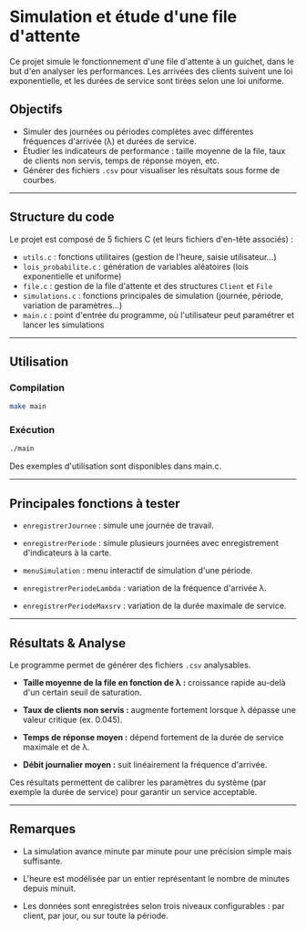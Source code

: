 # Simulation et étude d'une file d'attente

Ce projet simule le fonctionnement d'une file d'attente à un guichet, dans le but d'en analyser les performances. Les arrivées des clients suivent une loi exponentielle, et les durées de service sont tirées selon une loi uniforme.

## Objectifs

- Simuler des journées ou périodes complètes avec différentes fréquences d'arrivée (λ) et durées de service.
- Étudier les indicateurs de performance : taille moyenne de la file, taux de clients non servis, temps de réponse moyen, etc.
- Générer des fichiers `.csv` pour visualiser les résultats sous forme de courbes.

---

## Structure du code

Le projet est composé de 5 fichiers C (et leurs fichiers d'en-tête associés) :

- `utils.c` : fonctions utilitaires (gestion de l'heure, saisie utilisateur…)
- `lois_probabilite.c` : génération de variables aléatoires (lois exponentielle et uniforme)
- `file.c` : gestion de la file d'attente et des structures `Client` et `File`
- `simulations.c` : fonctions principales de simulation (journée, période, variation de paramètres…)
- `main.c` : point d'entrée du programme, où l'utilisateur peut paramétrer et lancer les simulations

---

##  Utilisation

### Compilation

```bash
make main
```

### Exécution

```bash
./main
```

Des exemples d'utilisation sont disponibles dans main.c.

---

## Principales fonctions à tester

* `enregistrerJournee` : simule une journée de travail.

* `enregistrerPeriode` : simule plusieurs journées avec enregistrement d'indicateurs à la carte.

* `menuSimulation` : menu interactif de simulation d'une période.

* `enregistrerPeriodeLambda` : variation de la fréquence d'arrivée λ.

* `enregistrerPeriodeMaxsrv` : variation de la durée maximale de service.

---

## Résultats & Analyse

Le programme permet de générer des fichiers `.csv` analysables.

* **Taille moyenne de la file en fonction de λ :** croissance rapide au-delà d'un certain seuil de saturation.

* **Taux de clients non servis :** augmente fortement lorsque λ dépasse une valeur critique (ex. 0.045).

* **Temps de réponse moyen :** dépend fortement de la durée de service maximale et de λ.

* **Débit journalier moyen :** suit linéairement la fréquence d'arrivée.

Ces résultats permettent de calibrer les paramètres du système (par exemple la durée de service) pour garantir un service acceptable.

---

## Remarques

* La simulation avance minute par minute pour une précision simple mais suffisante.

* L'heure est modélisée par un entier représentant le nombre de minutes depuis minuit.

* Les données sont enregistrées selon trois niveaux configurables : par client, par jour, ou sur toute la période.

